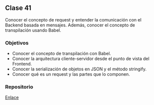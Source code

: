## Clase 41

Conocer el concepto de request y entender la comunicación con el Backend basada en mensajes. Además, conocer el concepto de transpilación usando Babel.

### Objetivos

* Conocer el concepto de transpilación con Babel.
* Conocer la arquitectura cliente-servidor desde el punto de vista del Frontend.
* Conocer la serialización de objetos en JSON y el método stringify.
* Conocer qué es un request y las partes que lo componen.

### Repositorio

[Enlace](https://github.com/Centraal-Academy/full-stack-batch-8/tree/master/clase-41/)